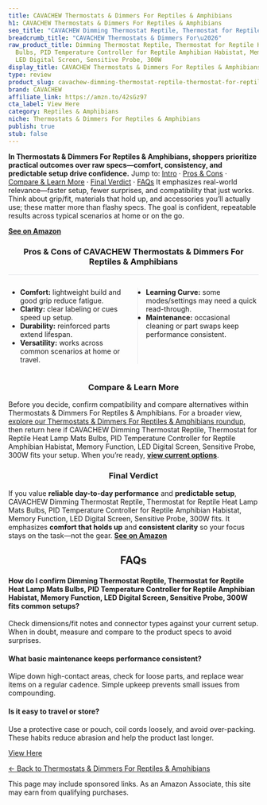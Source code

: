 ```yaml
---
title: CAVACHEW Thermostats & Dimmers For Reptiles & Amphibians
h1: CAVACHEW Thermostats & Dimmers For Reptiles & Amphibians
seo_title: "CAVACHEW Dimming Thermostat Reptile, Thermostat for Reptile\u2026"
breadcrumb_title: "CAVACHEW Thermostats & Dimmers For\u2026"
raw_product_title: Dimming Thermostat Reptile, Thermostat for Reptile Heat Lamp Mats
  Bulbs, PID Temperature Controller for Reptile Amphibian Habistat, Memory Function,
  LED Digital Screen, Sensitive Probe, 300W
display_title: CAVACHEW Thermostats & Dimmers For Reptiles & Amphibians
type: review
product_slug: cavachew-dimming-thermostat-reptile-thermostat-for-reptile-heat-lamp-ma-6e0c1edf
brand: CAVACHEW
affiliate_link: https://amzn.to/42sGz97
cta_label: View Here
category: Reptiles & Amphibians
niche: Thermostats & Dimmers For Reptiles & Amphibians
publish: true
stub: false
---
```


<div id="intro" class="full-width"><p><strong>In Thermostats & Dimmers For Reptiles & Amphibians, shoppers prioritize practical outcomes over raw specs&mdash;comfort, consistency, and predictable setup drive confidence.</strong> Jump to: <a href="#intro">Intro</a> · <a href="#pros-cons">Pros &amp; Cons</a> · <a href="#compare-more">Compare &amp; Learn More</a> · <a href="#verdict">Final Verdict</a> · <a href="#faqs">FAQs</a> It emphasizes real-world relevance&mdash;faster setup, fewer surprises, and compatibility that just works. Think about grip/fit, materials that hold up, and accessories you’ll actually use; these matter more than flashy specs. The goal is confident, repeatable results across typical scenarios at home or on the go.</p><p><a href="https://amzn.to/42sGz97" rel="nofollow sponsored noopener" target="_blank"><strong>See on Amazon</strong></a></p></div>
<h3 id="pros-cons" style="text-align:center;">Pros &amp; Cons of CAVACHEW Thermostats & Dimmers For Reptiles & Amphibians</h3>
<div class="pc-grid" style="display:grid;grid-template-columns:1fr 1fr;gap:16px;border-top:1px solid #e5e7eb;padding-top:12px;">
  <ul>
    <li><strong>Comfort:</strong> lightweight build and good grip reduce fatigue.</li>
    <li><strong>Clarity:</strong> clear labeling or cues speed up setup.</li>
    <li><strong>Durability:</strong> reinforced parts extend lifespan.</li>
    <li><strong>Versatility:</strong> works across common scenarios at home or travel.</li>
  </ul>
  <ul style="border-left:1px solid #e5e7eb;padding-left:16px;">
    <li><strong>Learning Curve:</strong> some modes/settings may need a quick read-through.</li>
    <li><strong>Maintenance:</strong> occasional cleaning or part swaps keep performance consistent.</li>
  </ul>
</div>


<h3 id="compare-more" style="text-align:center;">Compare &amp; Learn More</h3>
<p>Before you decide, confirm compatibility and compare alternatives within Thermostats & Dimmers For Reptiles & Amphibians. For a broader view, <a href="#">explore our Thermostats & Dimmers For Reptiles & Amphibians roundup</a>, then return here if CAVACHEW Dimming Thermostat Reptile, Thermostat for Reptile Heat Lamp Mats Bulbs, PID Temperature Controller for Reptile Amphibian Habistat, Memory Function, LED Digital Screen, Sensitive Probe, 300W fits your setup. When you’re ready, <a href="https://amzn.to/42sGz97" rel="nofollow sponsored noopener" target="_blank"><strong>view current options</strong></a>.</p>

<h3 id="verdict" style="text-align:center;">Final Verdict</h3>
<p>If you value <strong>reliable day-to-day performance</strong> and <strong>predictable setup</strong>, CAVACHEW Dimming Thermostat Reptile, Thermostat for Reptile Heat Lamp Mats Bulbs, PID Temperature Controller for Reptile Amphibian Habistat, Memory Function, LED Digital Screen, Sensitive Probe, 300W fits. It emphasizes <strong>comfort that holds up</strong> and <strong>consistent clarity</strong> so your focus stays on the task&mdash;not the gear. <a href="https://amzn.to/42sGz97" rel="nofollow sponsored noopener" target="_blank"><strong>See on Amazon</strong></a></p>

<h2 id="faqs" style="text-align:center;">FAQs</h2>
<h4><strong>How do I confirm Dimming Thermostat Reptile, Thermostat for Reptile Heat Lamp Mats Bulbs, PID Temperature Controller for Reptile Amphibian Habistat, Memory Function, LED Digital Screen, Sensitive Probe, 300W fits common setups?</strong></h4>
<p>Check dimensions/fit notes and connector types against your current setup. When in doubt, measure and compare to the product specs to avoid surprises.</p>
<h4><strong>What basic maintenance keeps performance consistent?</strong></h4>
<p>Wipe down high-contact areas, check for loose parts, and replace wear items on a regular cadence. Simple upkeep prevents small issues from compounding.</p>
<h4><strong>Is it easy to travel or store?</strong></h4>
<p>Use a protective case or pouch, coil cords loosely, and avoid over-packing. These habits reduce abrasion and help the product last longer.</p>

<p><a class="btn" href="https://amzn.to/42sGz97" target="_blank" rel="nofollow sponsored noopener">View Here</a></p>
<p><a href="/roundups/reptiles-amphibians/thermostats-dimmers-for-reptiles-amphibians/">← Back to Thermostats & Dimmers For Reptiles & Amphibians</a></p>
<aside class="disclosure">This page may include sponsored links. As an Amazon Associate, this site may earn from qualifying purchases.</aside>
